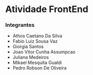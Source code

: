 # Atividade FrontEnd
  
### Integrantes

 - Athos Caetano Da Silva
 - Fabio Luiz Sousa Vaz
 - Giorgia Santos
 - Joao Vitor Cunha Assumpcao
 - Juliana Medeiros
 - Mikael Mesquita Gualdi
 - Pedro Robson De Oliveira
